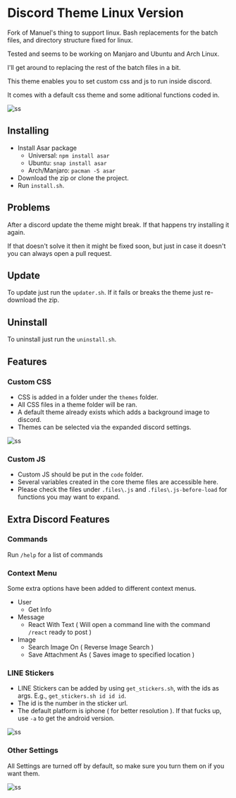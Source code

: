 # Discord Theme Linux Version

Fork of Manuel's thing to support linux. Bash replacements for the batch files, and directory structure fixed for linux.

Tested and seems to be working on Manjaro and Ubuntu and Arch Linux.

I'll get around to replacing the rest of the batch files in a bit.

This theme enables you to set custom css and js to run inside discord.

It comes with a default css theme and some aditional functions coded in.

![ss](https://i.imgur.com/m8s5iSj.png)

## Installing
* Install Asar package
  * Universal: `npm install asar`
  * Ubuntu: `snap install asar`
  * Arch/Manjaro: `pacman -S asar`
* Download the zip or clone the project.
* Run `install.sh`.

## Problems

After a discord update the theme might break. If that happens try installing it again.

If that doesn't solve it then it might be fixed soon, but just in case it doesn't you can always open a pull request.

## Update

To update just run the `updater.sh`. If it fails or breaks the theme just re-download the zip.

## Uninstall

To uninstall just run the `uninstall.sh`.

## Features

### Custom CSS
* CSS is added in a folder under the `themes` folder.
* All CSS files in a theme folder will be ran.
* A default theme already exists which adds a background image to discord.
* Themes can be selected via the expanded discord settings.

![ss](https://i.imgur.com/OgEWRIY.png)

### Custom JS
* Custom JS should be put in the `code` folder.
* Several variables created in the core theme files are accessible here.
* Please check the files under `.files\.js` and `.files\.js-before-load` for functions you may want to expand.

## Extra Discord Features

### Commands
Run `/help` for a list of commands

### Context Menu
Some extra options have been added to different context menus.
* User
  * Get Info
* Message
  * React With Text ( Will open a command line with the command `/react` ready to post )
* Image
  * Search Image On ( Reverse Image Search )
  * Save Attachment As ( Saves image to specified location )

### LINE Stickers

* LINE Stickers can be added by using `get_stickers.sh`, with the ids as args. E.g., `get_stickers.sh id id id`.
* The id is the number in the sticker url.
* The default platform is iphone ( for better resolution ). If that fucks up, use `-a` to get the android version.

![ss](https://i.imgur.com/hv6wPqz.png)

### Other Settings

All Settings are turned off by default, so make sure you turn them on if you want them.

![ss](https://i.imgur.com/NxzwJdS.png)
